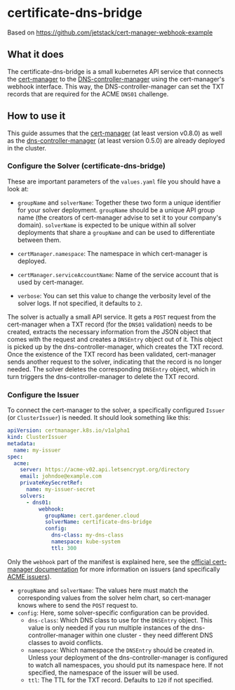 # certificate-dns-bridge

Based on https://github.com/jetstack/cert-manager-webhook-example


## What it does

The certificate-dns-bridge is a small kubernetes API service that connects the [cert-manager](https://github.com/jetstack/cert-manager) to the [DNS-controller-manager](https://github.com/gardener/external-dns-management) using the cert-manager's webhook interface. This way, the DNS-controller-manager can set the TXT records that are required for the ACME `DNS01` challenge.


## How to use it

This guide assumes that the [cert-manager](https://github.com/jetstack/cert-manager) (at least version v0.8.0) as well as the [dns-controller-manager](https://github.com/gardener/external-dns-management) (at least version 0.5.0) are already deployed in the cluster.


### Configure the Solver (certificate-dns-bridge)

These are important parameters of the `values.yaml` file you should have a look at:

- `groupName` and `solverName`: Together these two form a unique identifier for your solver deployment. `groupName` should be a unique API group name (the creators of cert-manager advise to set it to your company's domain). `solverName` is expected to be unique within all solver deployments that share a `groupName` and can be used to differentiate between them. 

- `certManager.namespace`: The namespace in which cert-manager is deployed.

- `certManager.serviceAccountName`: Name of the service account that is used by cert-manager.

- `verbose`: You can set this value to change the verbosity level of the solver logs. If not specified, it defaults to `2`.

The solver is actually a small API service. It gets a `POST` request from the cert-manager when a TXT record (for the `DNS01` validation) needs to be created, extracts the necessary information from the JSON object that comes with the request and creates a `DNSEntry` object out of it. This object is picked up by the dns-controller-manager, which creates the TXT record. Once the existence of the TXT record has been validated, cert-manager sends another request to the solver, indicating that the record is no longer needed. The solver deletes the corresponding `DNSEntry` object, which in turn triggers the dns-controller-manager to delete the TXT record. 


### Configure the Issuer

To connect the cert-manager to the solver, a specifically configured `Issuer` (or `ClusterIssuer`) is needed. It should look something like this:

```yaml
apiVersion: certmanager.k8s.io/v1alpha1
kind: ClusterIssuer
metadata:
  name: my-issuer
spec:
  acme:
    server: https://acme-v02.api.letsencrypt.org/directory
    email: johndoe@example.com
    privateKeySecretRef:
      name: my-issuer-secret
    solvers:
      - dns01:
          webhook:
            groupName: cert.gardener.cloud
            solverName: certificate-dns-bridge
            config:
              dns-class: my-dns-class
              namespace: kube-system
              ttl: 300
```

Only the `webhook` part of the manifest is explained here, see the [official cert-manager documentation](https://docs.cert-manager.io) for more information on issuers (and specifically [ACME issuers](https://docs.cert-manager.io/en/master/tasks/issuers/setup-acme/index.html)). 

- `groupName` and `solverName`: The values here must match the corresponding values from the solver helm chart, so cert-manager knows where to send the `POST` request to.
- `config`: Here, some solver-specific configuration can be provided.
  - `dns-class`: Which DNS class to use for the `DNSEntry` object. This value is only needed if you run multiple instances of the dns-controller-manager within one cluster - they need different DNS classes to avoid conflicts.
  - `namespace`: Which namespace the `DNSEntry` should be created in. Unless your deployment of the dns-controller-manager is configured to watch all namespaces, you should put its namespace here. If not specified, the namespace of the issuer will be used.
  - `ttl`: The TTL for the TXT record. Defaults to `120` if not specified.